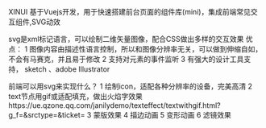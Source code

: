 XINUI 基于Vuejs开发，用于快速搭建前台页面的组件库(mini)，集成前端常见交互组件,SVG动效

<!-- svg -->
svg是xml标记语言，可以绘制二维矢量图像，配合CSS做出多样的交互效果
优点：
1 图像内容由描述性语言控制，所以和图像分辨率无关，可以做到伸缩自如，不会有马赛克，并且易于修改
2 支持对元素的事件监听
3 有强大的设计工具支持， sketch 、adobe Illustrator

前端可以用svg来实现什么？
1 绘制icon，适配各种分辨率的设备，完美高清
2 text节点用gif或适配填充，做出火焰字效果https://ue.qzone.qq.com/janilydemo/texteffect/textwithgif.html?g_f=&srctype=&ticket=
3 蒙版效果
4 描边动画
5 变形动画
6 滤镜效果